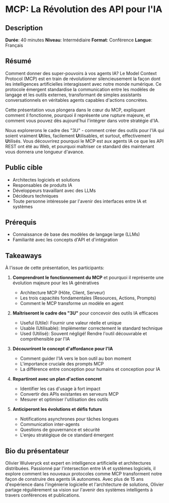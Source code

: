 # MCP: La Révolution des API pour l'IA

## Description

**Durée**: 40 minutes
**Niveau**: Intermédiaire
**Format**: Conférence
**Langue**: Français

## Résumé

Comment donner des super-pouvoirs à vos agents IA? Le Model Context Protocol (MCP) est en train de révolutionner silencieusement la façon dont les intelligences artificielles interagissent avec notre monde numérique. Ce protocole émergent standardise la communication entre les modèles de langage et les outils externes, transformant de simples assistants conversationnels en véritables agents capables d'actions concrètes.

Cette présentation vous plongera dans le cœur du MCP, expliquant comment il fonctionne, pourquoi il représente une rupture majeure, et comment vous pouvez dès aujourd'hui l'intégrer dans votre stratégie d'IA.

Nous explorerons le cadre des "3U" - comment créer des outils pour l'IA qui soient vraiment **U**tiles, facilement **U**tilisables, et surtout, effectivement **U**tilisés. Vous découvrirez pourquoi le MCP est aux agents IA ce que les API REST ont été au Web, et pourquoi maîtriser ce standard dès maintenant vous donnera une longueur d'avance.

## Public cible

- Architectes logiciels et solutions
- Responsables de produits IA
- Développeurs travaillant avec des LLMs
- Décideurs techniques
- Toute personne intéressée par l'avenir des interfaces entre IA et systèmes

## Prérequis

- Connaissance de base des modèles de langage large (LLMs)
- Familiarité avec les concepts d'API et d'intégration

## Takeaways

À l'issue de cette présentation, les participants:

1. **Comprendront le fonctionnement du MCP** et pourquoi il représente une évolution majeure pour les IA génératives
   - Architecture MCP (Hôte, Client, Serveur)
   - Les trois capacités fondamentales (Resources, Actions, Prompts)
   - Comment le MCP transforme un modèle en agent

2. **Maîtriseront le cadre des "3U"** pour concevoir des outils IA efficaces
   - Useful (Utile): Fournir une valeur réelle et unique
   - Usable (Utilisable): Implémenter correctement le standard technique
   - Used (Utilisé): Souvent négligé! Rendre l'outil découvrable et compréhensible par l'IA

3. **Découvriront le concept d'affordance pour l'IA**
   - Comment guider l'IA vers le bon outil au bon moment
   - L'importance cruciale des prompts MCP
   - La différence entre conception pour humains et conception pour IA

4. **Repartiront avec un plan d'action concret**
   - Identifier les cas d'usage à fort impact
   - Convertir des APIs existantes en serveurs MCP
   - Mesurer et optimiser l'utilisation des outils

5. **Anticiperont les évolutions et défis futurs**
   - Notifications asynchrones pour tâches longues
   - Communication inter-agents
   - Questions de gouvernance et sécurité
   - L'enjeu stratégique de ce standard émergent

## Bio du présentateur

Olivier Wulveryck est expert en intelligence artificielle et architectures distribuées. Passionné par l'intersection entre IA et systèmes logiciels, il explore comment les nouveaux protocoles comme MCP transforment notre façon de construire des agents IA autonomes. Avec plus de 15 ans d'expérience dans l'ingénierie logicielle et l'architecture de solutions, Olivier partage régulièrement sa vision sur l'avenir des systèmes intelligents à travers conférences et publications.